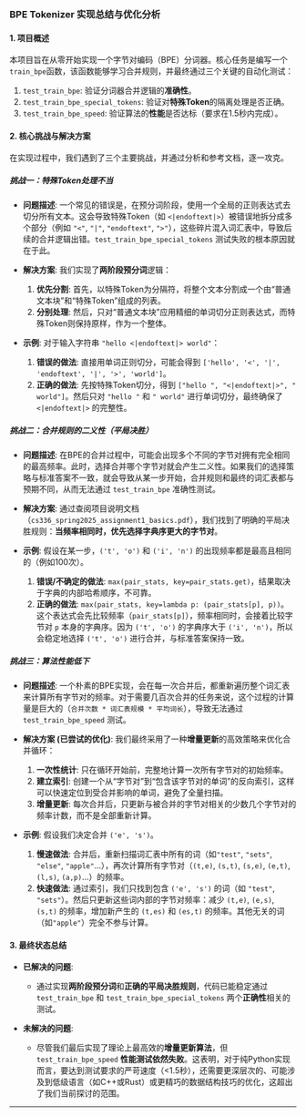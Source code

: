 ### **BPE Tokenizer 实现总结与优化分析**

#### **1. 项目概述**

本项目旨在从零开始实现一个字节对编码（BPE）分词器。核心任务是编写一个`train_bpe`函数，该函数能够学习合并规则，并最终通过三个关键的自动化测试：
1.  `test_train_bpe`: 验证分词器合并逻辑的**准确性**。
2.  `test_train_bpe_special_tokens`: 验证对**特殊Token**的隔离处理是否正确。
3.  `test_train_bpe_speed`: 验证算法的**性能**是否达标（要求在1.5秒内完成）。

#### **2. 核心挑战与解决方案**

在实现过程中，我们遇到了三个主要挑战，并通过分析和参考文档，逐一攻克。

##### **挑战一：特殊Token处理不当**

*   **问题描述**:
    一个常见的错误是，在预分词阶段，使用一个全局的正则表达式去切分所有文本。这会导致特殊Token（如 `<|endoftext|>`）被错误地拆分成多个部分（例如 `"<"`, `"|"`, `"endoftext"`, `">"`），这些碎片混入词汇表中，导致后续的合并逻辑出错。`test_train_bpe_special_tokens` 测试失败的根本原因就在于此。

*   **解决方案**:
    我们实现了**两阶段预分词**逻辑：
    1.  **优先分割**: 首先，以特殊Token为分隔符，将整个文本分割成一个由“普通文本块”和“特殊Token”组成的列表。
    2.  **分别处理**: 然后，只对“普通文本块”应用精细的单词切分正则表达式，而特殊Token则保持原样，作为一个整体。

*   **示例**:
    对于输入字符串 `"hello <|endoftext|> world"`：
    1.  **错误的做法**: 直接用单词正则切分，可能会得到 `['hello', '<', '|', 'endoftext', '|', '>', 'world']`。
    2.  **正确的做法**: 先按特殊Token切分，得到 `["hello ", "<|endoftext|>", " world"]`。然后只对 `"hello "` 和 `" world"` 进行单词切分，最终确保了 `<|endoftext|>` 的完整性。

##### **挑战二：合并规则的二义性（平局决胜）**

*   **问题描述**:
    在BPE的合并过程中，可能会出现多个不同的字节对拥有完全相同的最高频率。此时，选择合并哪个字节对就会产生二义性。如果我们的选择策略与标准答案不一致，就会导致从某一步开始，合并规则和最终的词汇表都与预期不同，从而无法通过 `test_train_bpe` 准确性测试。

*   **解决方案**:
    通过查阅项目说明文档（`cs336_spring2025_assignment1_basics.pdf`），我们找到了明确的平局决胜规则：**当频率相同时，优先选择字典序更大的字节对**。

*   **示例**:
    假设在某一步，`('t', 'o')` 和 `('i', 'n')` 的出现频率都是最高且相同的（例如100次）。
    1.  **错误/不确定的做法**: `max(pair_stats, key=pair_stats.get)`，结果取决于字典的内部哈希顺序，不可靠。
    2.  **正确的做法**: `max(pair_stats, key=lambda p: (pair_stats[p], p))`。这个表达式会先比较频率（`pair_stats[p]`），频率相同时，会接着比较字节对 `p` 本身的字典序。因为 `('t', 'o')` 的字典序大于 `('i', 'n')`，所以会稳定地选择 `('t', 'o')` 进行合并，与标准答案保持一致。

##### **挑战三：算法性能低下**

*   **问题描述**:
    一个朴素的BPE实现，会在每一次合并后，都重新遍历整个词汇表来计算所有字节对的频率。对于需要几百次合并的任务来说，这个过程的计算量是巨大的（`合并次数 * 词汇表规模 * 平均词长`），导致无法通过 `test_train_bpe_speed` 测试。

*   **解决方案 (已尝试的优化)**:
    我们最终采用了一种**增量更新**的高效策略来优化合并循环：
    1.  **一次性统计**: 只在循环开始前，完整地计算一次所有字节对的初始频率。
    2.  **建立索引**: 创建一个从“字节对”到“包含该字节对的单词”的反向索引，这样可以快速定位到受合并影响的单词，避免了全量扫描。
    3.  **增量更新**: 每次合并后，只更新与被合并的字节对相关的少数几个字节对的频率计数，而不是全部重新计算。

*   **示例**:
    假设我们决定合并 `('e', 's')`。
    1.  **慢速做法**: 合并后，重新扫描词汇表中所有的词（如`"test"`, `"sets"`, `"else"`, `"apple"`...），再次计算所有字节对（`(t,e)`, `(s,t)`, `(s,e)`, `(e,t)`, `(l,s)`, `(a,p)`...）的频率。
    2.  **快速做法**: 通过索引，我们只找到包含 `('e', 's')` 的词（如 `"test"`, `"sets"`）。然后只更新这些词内部的字节对频率：减少 `(t,e)`, `(e,s)`, `(s,t)` 的频率，增加新产生的 `(t,es)` 和 `(es,t)` 的频率。其他无关的词（如`"apple"`）完全不参与计算。

#### **3. 最终状态总结**

*   **已解决的问题**:
    *   通过实现**两阶段预分词**和**正确的平局决胜规则**，代码已能稳定通过 `test_train_bpe` 和 `test_train_bpe_special_tokens` 两个**正确性**相关的测试。

*   **未解决的问题**:
    *   尽管我们最后实现了理论上最高效的**增量更新算法**，但 `test_train_bpe_speed` **性能测试依然失败**。这表明，对于纯Python实现而言，要达到测试要求的严苛速度（<1.5秒），还需要更深层次的、可能涉及到低级语言（如C++或Rust）或更精巧的数据结构技巧的优化，这超出了我们当前探讨的范围。

---